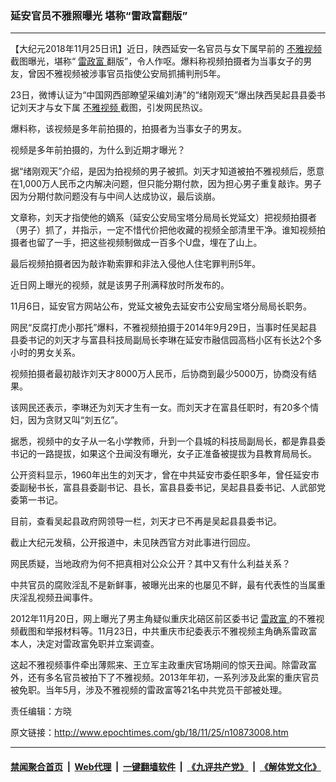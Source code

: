 ### 延安官员不雅照曝光 堪称“雷政富翻版”
------------------------

<p>
 【大纪元2018年11月25日讯】近日，陕西延安一名官员与女下属早前的
 <a href="http://www.epochtimes.com/gb/tag/%E4%B8%8D%E9%9B%85%E8%A7%86%E9%A2%91.html">
  不雅视频
 </a>
 截图曝光，堪称“
 <a href="http://www.epochtimes.com/gb/tag/%E9%9B%B7%E6%94%BF%E5%AF%8C.html">
  雷政富
 </a>
 翻版”，令人作呕。爆料称视频拍摄者为当事女子的男友，曾因不雅视频被涉事官员指使公安局抓捕判刑5年。
</p>
<p>
 23日，微博认证为“中国网西部瞭望采编刘涛”的“绪刚观天”爆出陕西吴起县县委书记刘天才与女下属
 <a href="http://www.epochtimes.com/gb/tag/%E4%B8%8D%E9%9B%85%E8%A7%86%E9%A2%91.html">
  不雅视频
 </a>
 截图，引发网民热议。
</p>
<p>
 爆料称，该视频是多年前拍摄的，拍摄者为当事女子的男友。
</p>
<p>
 视频是多年前拍摄的，为什么到近期才曝光？
</p>
<p>
 据“绪刚观天”介绍，是因为拍视频的男子被抓。刘天才知道被拍不雅视频后，愿意在1,000万人民币之内解决问题，但只能分期付款，因为担心男子重复敲诈。男子因为分期付款问题没有与中间人达成协议，最后谈崩。
</p>
<p>
 文章称，刘天才指使他的嫡系（延安公安局宝塔分局局长党延文）把视频拍摄者（男子）抓了，并指示，一定不惜代价把他收藏的视频全部清里干净。谁知视频拍摄者也留了一手，把这些视频制做成一百多个U盘，埋在了山上。
</p>
<p>
 最后视频拍摄者因为敲诈勒索罪和非法入侵他人住宅罪判刑5年。
</p>
<p>
 近日网上曝光的视频，就是该男子刑满释放时所发布的。
</p>
<p>
 11月6日，延安官方网站公布，党延文被免去延安市公安局宝塔分局局长职务。
</p>
<p>
 网民“反腐打虎小那托”爆料，不雅视频拍摄于2014年9月29日，当事时任吴起县县委书记的刘天才与富县科技局副局长李琳在延安市融信园高档小区有长达2个多小时的男女关系。
</p>
<p>
 视频拍摄者最初敲诈刘天才8000万人民币，后协商到最少5000万，协商没有结果。
</p>
<p>
 该网民还表示，李琳还为刘天才生有一女。而刘天才在富县任职时，有20多个情妇，因为贪财又叫“刘五亿”。
</p>
<p>
 据悉，视频中的女子从一名小学教师，升到一个县城的科技局副局长，都是靠县委书记的一路提拔，如果这个丑闻没有曝光，女子正准备被提拔为县教育局局长。
</p>
<p>
 公开资料显示，1960年出生的刘天才，曾在中共延安市委任职多年，曾任延安市委副秘书长，富县县委副书记、县长，富县县委书记，吴起县县委书记、人武部党委第一书记。
</p>
<p>
 目前，查看吴起县政府网领导一栏，刘天才已不再是吴起县县委书记。
</p>
<p>
 截止大纪元发稿，公开报道中，未见陕西官方对此事进行回应。
</p>
<p>
 网民质疑，当地政府为何不把真相对公众公开？其中又有什么利益关系？
</p>
<p>
 中共官员的腐败淫乱不是新鲜事，被曝光出来的也屡见不鲜，最有代表性的当属重庆淫乱视频丑闻事件。
</p>
<p>
 2012年11月20日，网上曝光了男主角疑似重庆北碚区前区委书记
 <a href="http://www.epochtimes.com/gb/tag/%E9%9B%B7%E6%94%BF%E5%AF%8C.html">
  雷政富
 </a>
 的不雅视频截图和举报材料等。11月23日，中共重庆市纪委表示不雅视频主角确系雷政富本人，决定对雷政富免职并立案调查。
</p>
<p>
 这起不雅视频事件牵出薄熙来、王立军主政重庆官场期间的惊天丑闻。除雷政富外，还有多名官员被拍下了不雅视频。2013年年初，一系列涉及此案的重庆官员被免职。当年5月，涉及不雅视频的雷政富等21名中共党员干部被处理。
</p>
<p>
 责任编辑：方晓
</p>

原文链接：http://www.epochtimes.com/gb/18/11/25/n10873008.htm


------------------------
#### [禁闻聚合首页](https://github.com/gfw-breaker/banned-news/blob/master/README.md) &nbsp;|&nbsp; [Web代理](https://github.com/gfw-breaker/open-proxy/blob/master/README.md) &nbsp;|&nbsp; [一键翻墙软件](https://github.com/gfw-breaker/nogfw/blob/master/README.md) &nbsp;|&nbsp; [《九评共产党》](https://github.com/gfw-breaker/9ping.md/blob/master/README.md#九评之一评共产党是什么) &nbsp;|&nbsp; [《解体党文化》](https://github.com/gfw-breaker/jtdwh.md/blob/master/README.md#绪论)